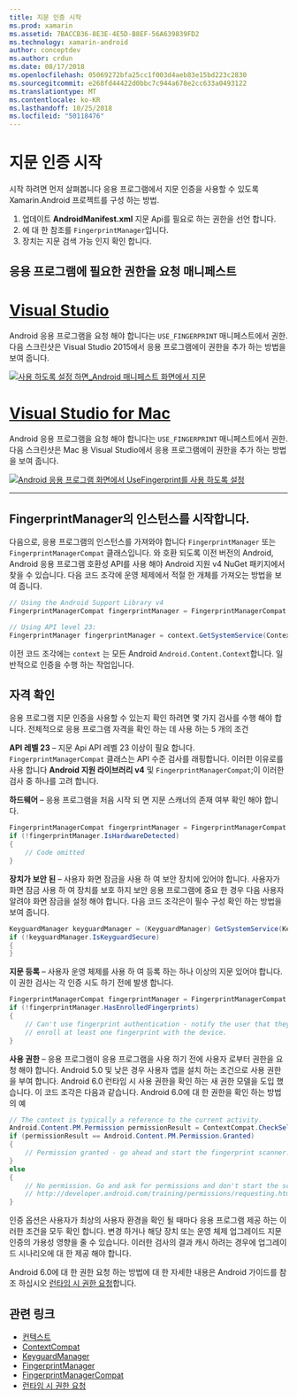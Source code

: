 ```yaml
---
title: 지문 인증 시작
ms.prod: xamarin
ms.assetid: 7BACCB36-8E3E-4E5D-B8EF-56A639839FD2
ms.technology: xamarin-android
author: conceptdev
ms.author: crdun
ms.date: 08/17/2018
ms.openlocfilehash: 05069272bfa25cc1f003d4aeb83e15bd223c2830
ms.sourcegitcommit: e268fd44422d0bbc7c944a678e2cc633a0493122
ms.translationtype: MT
ms.contentlocale: ko-KR
ms.lasthandoff: 10/25/2018
ms.locfileid: "50118476"
---
```

# <a name="getting-started-with-fingerprint-authentication"></a>지문 인증 시작

시작 하려면 먼저 살펴봅니다 응용 프로그램에서 지문 인증을 사용할 수 있도록 Xamarin.Android 프로젝트를 구성 하는 방법.

1. 업데이트 **AndroidManifest.xml** 지문 Api를 필요로 하는 권한을 선언 합니다.
2. 에 대 한 참조를 `FingerprintManager`입니다.
3. 장치는 지문 검색 가능 인지 확인 합니다.

## <a name="requesting-permissions-in-the-application-manifest"></a>응용 프로그램에 필요한 권한을 요청 매니페스트

# <a name="visual-studiotabwindows"></a>[Visual Studio](#tab/windows)

Android 응용 프로그램을 요청 해야 합니다는 `USE_FINGERPRINT` 매니페스트에서 권한. 다음 스크린샷은 Visual Studio 2015에서 응용 프로그램에이 권한을 추가 하는 방법을 보여 줍니다.

[![사용 하도록 설정 하면\_Android 매니페스트 화면에서 지문](get-started-images/fingerprint-01-vs.png)](get-started-images/fingerprint-01-vs.png#lightbox) 

# <a name="visual-studio-for-mactabmacos"></a>[Visual Studio for Mac](#tab/macos)

Android 응용 프로그램을 요청 해야 합니다는 `USE_FINGERPRINT` 매니페스트에서 권한. 다음 스크린샷은 Mac 용 Visual Studio에서 응용 프로그램에이 권한을 추가 하는 방법을 보여 줍니다.

[![Android 응용 프로그램 화면에서 UseFingerprint를 사용 하도록 설정](get-started-images/fingerprint-01-xs.png)](get-started-images/fingerprint-01-xs.png#lightbox) 

-----

## <a name="getting-an-instance-of-the-fingerprintmanager"></a>FingerprintManager의 인스턴스를 시작합니다.

다음으로, 응용 프로그램의 인스턴스를 가져와야 합니다 `FingerprintManager` 또는 `FingerprintManagerCompat` 클래스입니다. 와 호환 되도록 이전 버전의 Android, Android 응용 프로그램 호환성 API를 사용 해야 Android 지원 v4 NuGet 패키지에서 찾을 수 있습니다. 다음 코드 조각에 운영 체제에서 적절 한 개체를 가져오는 방법을 보여 줍니다. 

```csharp
// Using the Android Support Library v4
FingerprintManagerCompat fingerprintManager = FingerprintManagerCompat.From(context);

// Using API level 23:
FingerprintManager fingerprintManager = context.GetSystemService(Context.FingerprintService) as FingerprintManager;
```  

이전 코드 조각에는 `context` 는 모든 Android `Android.Content.Context`합니다. 일반적으로 인증을 수행 하는 작업입니다.

## <a name="checking-for-eligibility"></a>자격 확인

응용 프로그램 지문 인증을 사용할 수 있는지 확인 하려면 몇 가지 검사를 수행 해야 합니다. 전체적으로 응용 프로그램 자격을 확인 하는 데 사용 하는 5 개의 조건  

**API 레벨 23** &ndash; 지문 Api API 레벨 23 이상이 필요 합니다. `FingerprintManagerCompat` 클래스는 API 수준 검사를 래핑합니다. 이러한 이유로를 사용 합니다 **Android 지원 라이브러리 v4** 및 `FingerprintManagerCompat`;이 이러한 검사 중 하나를 고려 합니다.

**하드웨어** &ndash; 응용 프로그램을 처음 시작 되 면 지문 스캐너의 존재 여부 확인 해야 합니다.

```csharp
FingerprintManagerCompat fingerprintManager = FingerprintManagerCompat.From(context);
if (!fingerprintManager.IsHardwareDetected)
{
    // Code omitted
}
```

**장치가 보안 된** &ndash; 사용자 화면 잠금을 사용 하 여 보안 장치에 있어야 합니다. 사용자가 화면 잠금 사용 하 여 장치를 보호 하지 보안 응용 프로그램에 중요 한 경우 다음 사용자 알려야 화면 잠금을 설정 해야 합니다. 다음 코드 조각은이 필수 구성 확인 하는 방법을 보여 줍니다.

```csharp
KeyguardManager keyguardManager = (KeyguardManager) GetSystemService(KeyguardService);
if (!keyguardManager.IsKeyguardSecure)
{
}
```

**지문 등록** &ndash; 사용자 운영 체제를 사용 하 여 등록 하는 하나 이상의 지문 있어야 합니다. 이 권한 검사는 각 인증 시도 하기 전에 발생 합니다.

```csharp
FingerprintManagerCompat fingerprintManager = FingerprintManagerCompat.From(context);
if (!fingerprintManager.HasEnrolledFingerprints)
{
    // Can't use fingerprint authentication - notify the user that they need to
    // enroll at least one fingerprint with the device.
}
```

**사용 권한** &ndash; 응용 프로그램이 응용 프로그램을 사용 하기 전에 사용자 로부터 권한을 요청 해야 합니다. Android 5.0 및 낮은 경우 사용자 앱을 설치 하는 조건으로 사용 권한을 부여 합니다. Android 6.0 런타임 시 사용 권한을 확인 하는 새 권한 모델을 도입 했습니다. 이 코드 조각은 다음과 같습니다. Android 6.0에 대 한 권한을 확인 하는 방법의 예

```csharp
// The context is typically a reference to the current activity.
Android.Content.PM.Permission permissionResult = ContextCompat.CheckSelfPermission(context, Manifest.Permission.UseFingerprint);
if (permissionResult == Android.Content.PM.Permission.Granted)
{
    // Permission granted - go ahead and start the fingerprint scanner.
}
else
{
    // No permission. Go and ask for permissions and don't start the scanner. See
    // http://developer.android.com/training/permissions/requesting.html
}
```

인증 옵션은 사용자가 최상의 사용자 환경을 확인 될 때마다 응용 프로그램 제공 하는 이러한 조건을 모두 확인 합니다. 변경 하거나 해당 장치 또는 운영 체제 업그레이드 지문 인증의 가용성 영향을 줄 수 있습니다. 이러한 검사의 결과 캐시 하려는 경우에 업그레이드 시나리오에 대 한 제공 해야 합니다.

Android 6.0에 대 한 권한 요청 하는 방법에 대 한 자세한 내용은 Android 가이드를 참조 하십시오 [런타임 시 권한 요청](http://developer.android.com/training/permissions/requesting.html)합니다.

## <a name="related-links"></a>관련 링크

- [컨텍스트](https://developer.xamarin.com/api/type/Android.Content.Context/)
- [ContextCompat](https://developer.xamarin.com/api/type/Android.Support.V4.Content.ContextCompat/)
- [KeyguardManager](https://developer.xamarin.com/api/type/Android.App.KeyguardManager/)
- [FingerprintManager](http://developer.android.com/reference/android/hardware/fingerprint/FingerprintManager.html)
- [FingerprintManagerCompat](http://developer.android.com/reference/android/support/v4/hardware/fingerprint/FingerprintManagerCompat.html)
- [런타임 시 권한 요청](http://developer.android.com/training/permissions/requesting.html)

